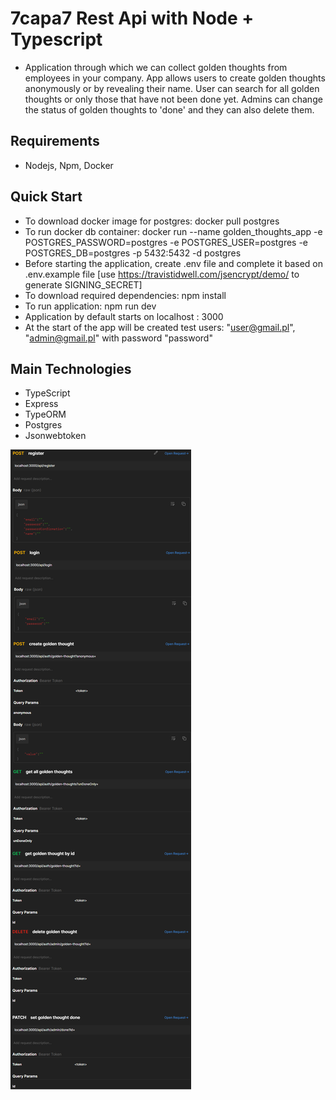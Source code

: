 # 7capa7 Rest Api with Node + Typescript
* Application through which we can collect golden thoughts from employees in your company. App allows users to create golden thoughts anonymously or by revealing their name. User can search for all golden thoughts or only those that have not been done yet. Admins can change the status of golden thoughts to 'done' and they can also delete them.

## Requirements
* Nodejs, Npm, Docker

## Quick Start
* To download docker image for postgres: docker pull postgres
* To run docker db container: docker run --name golden_thoughts_app -e POSTGRES_PASSWORD=postgres -e POSTGRES_USER=postgres -e POSTGRES_DB=postgres -p 5432:5432 -d postgres
* Before starting the application, create .env file and complete it based on .env.example file [use https://travistidwell.com/jsencrypt/demo/ to generate SIGNING_SECRET]
* To download required dependencies: npm install
* To run application: npm run dev
* Application by default starts on localhost : 3000
* At the start of the app will be created test users: "user@gmail.pl", "admin@gmail.pl" with password "password"

## Main Technologies
* TypeScript
* Express
* TypeORM
* Postgres
* Jsonwebtoken

![postman](postman.png)
